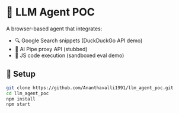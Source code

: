 # 🤖 LLM Agent POC

A browser-based agent that integrates:
- 🔍 Google Search snippets (DuckDuckGo API demo)
- 🔗 AI Pipe proxy API (stubbed)
- 🧮 JS code execution (sandboxed eval demo)

## 🚀 Setup
```bash
git clone https://github.com/Ananthavalli1991/llm_agent_poc.git
cd llm_agent_poc
npm install
npm start
